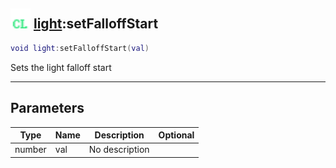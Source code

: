 ## <img src="../../.gitbook/assets/client.png" width="32" height="32" /> [light](../light/README.md):setFalloffStart

```lua
void light:setFalloffStart(val)
```

Sets the light falloff start

------
## Parameters

| Type   | Name | Description | Optional |
| ------ | ---- | ----------- | -------: |
| number | val | No description |  |

